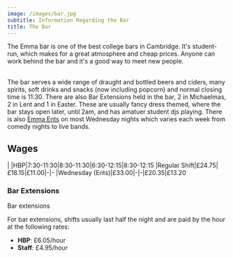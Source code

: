 ```yaml
---
image: /images/bar.jpg
subtitle: Information Regarding the Bar
title: The Bar
---
```


The Emma bar is one of the best college bars in Cambridge. It's student-run, which makes for a great atmosphere and cheap prices. Anyone can work behind the bar and it's a good way to meet new people. <br/><br/>

The bar serves a wide range of draught and bottled beers and ciders, many spirits, soft drinks and snacks (now including popcorn) and normal closing time is 11:30. There are also Bar Extensions held in the bar, 2 in Michaelmas, 2 in Lent and 1 in Easter. These are usually fancy dress themed, where the bar stays open later, until 2am, and has amatuer student djs playing. There is also [Emma Ents](ents.html) on most Wednesday nights which varies each week from comedy nights to live bands.

## Wages
| |HBP|7:30-11:30|8:30-11:30|6:30-12:15|8:30-12:15
|Regular Shift|£24.75|£18.15|£11.00|-|-
|Wednesday (Ents)|£33.00|-|-|£20.35|£13.20

### Bar Extensions

Bar extensions

For bar extensions, shifts usually last half the night and are paid by the hour at the following rates:

- **HBP**: £6.05/hour
- **Staff**: £4.95/hour